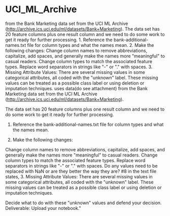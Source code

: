 # UCI_ML_Archive
from the Bank Marketing data set from the UCI ML Archive (http://archive.ics.uci.edu/ml/datasets/Bank+Marketing).  The data set has 20 feature columns plus one result column and we need to do some work to get it ready for further processing.  1. Reference the bank-additional-names.txt file for column types and what the names mean.  2. Make the following changes: Change column names to remove abbreviations, capitalize, add spaces, and generally make the names more "meaningful" to casual readers. Change column types to match the associated feature types. Replace word separators in strings like "-" or "." with spaces. 3. Missing Attribute Values: There are several missing values in some categorical attributes, all coded with the "unknown" label. These missing values can be treated as a possible class label or using deletion or imputation techniques.
uses data(do see attachment) from the Bank Marketing data set from the UCI ML Archive (http://archive.ics.uci.edu/ml/datasets/Bank+Marketing).

The data set has 20 feature columns plus one result column and we need to do some work to get it ready for further processing.

1. Reference the bank-additional-names.txt file for column types and what the names mean.

2. Make the following changes:

Change column names to remove abbreviations, capitalize, add spaces, and generally make the names more "meaningful" to casual readers.
Change column types to match the associated feature types.
Replace word separators in strings like "-" or "." with spaces.
Do any values need to be replaced with NaN or are they better the way they are?
#8 in the text file states,
3. Missing Attribute Values: There are several missing values in some categorical attributes, all coded with the "unknown" label. These missing values can be treated as a possible class label or using deletion or imputation techniques.

Decide what to do with these "unknown" values and defend your decision.
Deliverable: Upload your notebook."
